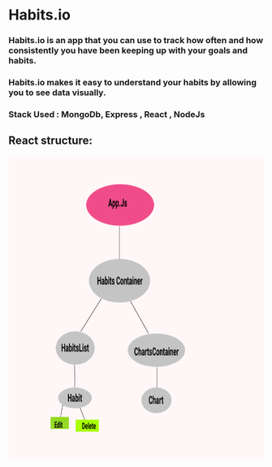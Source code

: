 # Habits.io #
### Habits.io is an app that you can use to track how often and how consistently you have been keeping up with your goals and habits. ###
### Habits.io makes it easy to understand your habits by allowing you to see data visually. ###

### Stack Used : MongoDb, Express , React , NodeJs ###

## React structure: ##
<img src="public/Images/FlowChart.png" width=600 height=600>
